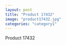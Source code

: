 ```yaml
---
layout: post
title: "Product 17432"
image: "product17432.jpg"
categories: "category1"
---
```

Product 17432
